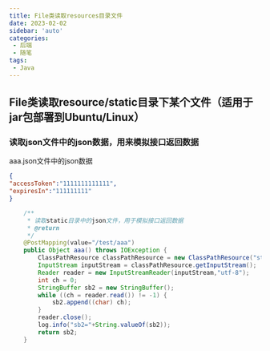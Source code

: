 ```yaml
---
title: File类读取resources目录文件
date: 2023-02-02
sidebar: 'auto'
categories: 
 - 后端
 - 随笔
tags:
 - Java
---
```


## File类读取resource/static目录下某个文件（适用于jar包部署到Ubuntu/Linux）

### 读取json文件中的json数据，用来模拟接口返回数据

aaa.json文件中的json数据
```json
{
"accessToken":"1111111111111",
"expiresIn":"111111111"
}
```

```java
    /**
     * 读取static目录中的json文件，用于模拟接口返回数据
     * @return
     */
    @PostMapping(value="/test/aaa")
    public Object aaa() throws IOException {
        ClassPathResource classPathResource = new ClassPathResource("static/aaa.json");
        InputStream inputStream = classPathResource.getInputStream();
        Reader reader = new InputStreamReader(inputStream,"utf-8");
        int ch = 0;
        StringBuffer sb2 = new StringBuffer();
        while ((ch = reader.read()) != -1) {
            sb2.append((char) ch);
        }
        reader.close();
        log.info("sb2="+String.valueOf(sb2));
        return sb2;
    }
```
